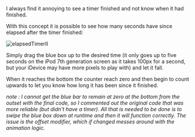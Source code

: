 I always find it annoying to see a timer finished and not know when it had finished.

With this concept it is possible to see how many seconds have since elapsed after the timer finished:

![elapsedTimerII](https://github.com/kwolk/ElapsedTimerII/assets/114968/30aa234e-6a04-4a6d-b8d2-6adf62c620b6)

Simply drag the blue box up to the desired time (it only goes up to five seconds on the iPod 7th generation screen as it takes 100px for a second, but your iDevice may have more pixels to play with) and let it fall.

When it reaches the bottom the counter reach zero and then begin to count upwards to let you know how long it has been since it finished.

_note : I cannot get the blue bar to remain at zero at the bottom from the outset with the final code, so I commented out the original code that was more reliable (but didn't have a timer). All that is needed to be done is to swipe the blue box down at runtime and then it will function correctly. The issue is the offset modifier, which if changed messes around with the animation logic._
